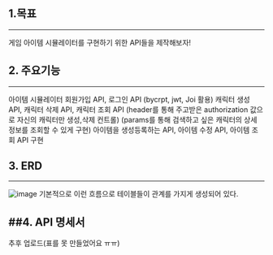 ## 1.목표
---
게임 아이템 시뮬레이터를 구현하기 위한 API들을 제작해보자!

## 2. 주요기능
---
아이템 시뮬레이터 회원가입 API, 로그인 API (bycrpt, jwt, Joi 활용)
캐릭터 생성 API, 캐릭터 삭제 API, 캐릭터 조회 API
(header를 통해 주고받은 authorization 값으로 자신의 캐릭터만 생성,삭제 컨트롤)
(params를 통해 검색하고 싶은 캐릭터의 상세 정보를 조회할 수 있게 구현)
아이템을 생성등록하는 API, 아이템 수정 API, 아이템 조회 API 구현

## 3. ERD 
---
![image](https://github.com/user-attachments/assets/32ade900-35e7-4ca0-bb60-758485219254)
기본적으로 이런 흐름으로 테이블들이 관계를 가지게 생성되어 있다.

##4. API 명세서
---
추후 업로드(표를 못 만들었어요 ㅠㅠ)
